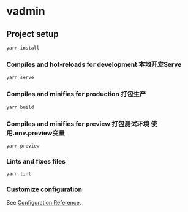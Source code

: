 # vadmin

## Project setup
```
yarn install
```

### Compiles and hot-reloads for development 本地开发Serve
```
yarn serve
```

### Compiles and minifies for production 打包生产
```
yarn build
```

### Compiles and minifies for preview 打包测试环境 使用.env.preview变量
```
yarn preview
```

### Lints and fixes files
```
yarn lint
```

### Customize configuration
See [Configuration Reference](https://cli.vuejs.org/config/).
